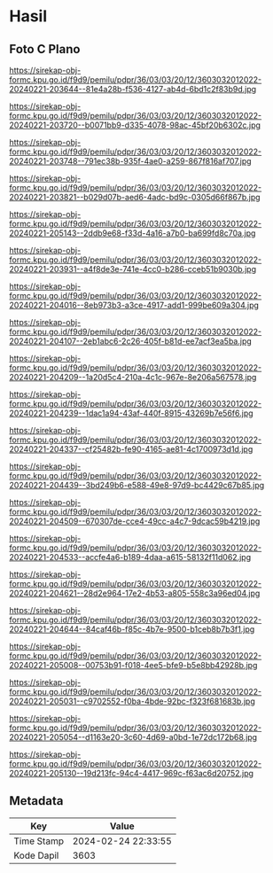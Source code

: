# Hasil

## Foto C Plano

https://sirekap-obj-formc.kpu.go.id/f9d9/pemilu/pdpr/36/03/03/20/12/3603032012022-20240221-203644--81e4a28b-f536-4127-ab4d-6bd1c2f83b9d.jpg

https://sirekap-obj-formc.kpu.go.id/f9d9/pemilu/pdpr/36/03/03/20/12/3603032012022-20240221-203720--b0071bb9-d335-4078-98ac-45bf20b6302c.jpg

https://sirekap-obj-formc.kpu.go.id/f9d9/pemilu/pdpr/36/03/03/20/12/3603032012022-20240221-203748--791ec38b-935f-4ae0-a259-867f816af707.jpg

https://sirekap-obj-formc.kpu.go.id/f9d9/pemilu/pdpr/36/03/03/20/12/3603032012022-20240221-203821--b029d07b-aed6-4adc-bd9c-0305d66f867b.jpg

https://sirekap-obj-formc.kpu.go.id/f9d9/pemilu/pdpr/36/03/03/20/12/3603032012022-20240221-205143--2ddb9e68-f33d-4a16-a7b0-ba699fd8c70a.jpg

https://sirekap-obj-formc.kpu.go.id/f9d9/pemilu/pdpr/36/03/03/20/12/3603032012022-20240221-203931--a4f8de3e-741e-4cc0-b286-cceb51b9030b.jpg

https://sirekap-obj-formc.kpu.go.id/f9d9/pemilu/pdpr/36/03/03/20/12/3603032012022-20240221-204016--8eb973b3-a3ce-4917-add1-999be609a304.jpg

https://sirekap-obj-formc.kpu.go.id/f9d9/pemilu/pdpr/36/03/03/20/12/3603032012022-20240221-204107--2eb1abc6-2c26-405f-b81d-ee7acf3ea5ba.jpg

https://sirekap-obj-formc.kpu.go.id/f9d9/pemilu/pdpr/36/03/03/20/12/3603032012022-20240221-204209--1a20d5c4-210a-4c1c-967e-8e206a567578.jpg

https://sirekap-obj-formc.kpu.go.id/f9d9/pemilu/pdpr/36/03/03/20/12/3603032012022-20240221-204239--1dac1a94-43af-440f-8915-43269b7e56f6.jpg

https://sirekap-obj-formc.kpu.go.id/f9d9/pemilu/pdpr/36/03/03/20/12/3603032012022-20240221-204337--cf25482b-fe90-4165-ae81-4c1700973d1d.jpg

https://sirekap-obj-formc.kpu.go.id/f9d9/pemilu/pdpr/36/03/03/20/12/3603032012022-20240221-204439--3bd249b6-e588-49e8-97d9-bc4429c67b85.jpg

https://sirekap-obj-formc.kpu.go.id/f9d9/pemilu/pdpr/36/03/03/20/12/3603032012022-20240221-204509--670307de-cce4-49cc-a4c7-9dcac59b4219.jpg

https://sirekap-obj-formc.kpu.go.id/f9d9/pemilu/pdpr/36/03/03/20/12/3603032012022-20240221-204533--accfe4a6-b189-4daa-a615-58132f11d062.jpg

https://sirekap-obj-formc.kpu.go.id/f9d9/pemilu/pdpr/36/03/03/20/12/3603032012022-20240221-204621--28d2e964-17e2-4b53-a805-558c3a96ed04.jpg

https://sirekap-obj-formc.kpu.go.id/f9d9/pemilu/pdpr/36/03/03/20/12/3603032012022-20240221-204644--84caf46b-f85c-4b7e-9500-b1ceb8b7b3f1.jpg

https://sirekap-obj-formc.kpu.go.id/f9d9/pemilu/pdpr/36/03/03/20/12/3603032012022-20240221-205008--00753b91-f018-4ee5-bfe9-b5e8bb42928b.jpg

https://sirekap-obj-formc.kpu.go.id/f9d9/pemilu/pdpr/36/03/03/20/12/3603032012022-20240221-205031--c9702552-f0ba-4bde-92bc-f323f681683b.jpg

https://sirekap-obj-formc.kpu.go.id/f9d9/pemilu/pdpr/36/03/03/20/12/3603032012022-20240221-205054--d1163e20-3c60-4d69-a0bd-1e72dc172b68.jpg

https://sirekap-obj-formc.kpu.go.id/f9d9/pemilu/pdpr/36/03/03/20/12/3603032012022-20240221-205130--19d213fc-94c4-4417-969c-f63ac6d20752.jpg


## Metadata

| Key        | Value               |
| ---------- | ------------------- |
| Time Stamp | 2024-02-24 22:33:55 |
| Kode Dapil | 3603                |



